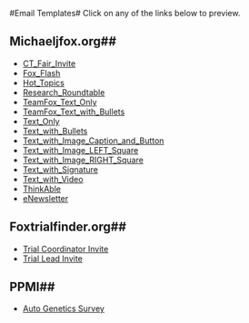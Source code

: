 #Email Templates#
Click on any of the links below to preview.

## Michaeljfox.org##
* <a href="http://mbwenger.com/email/michaeljfox/CT_Fair_Invite.html" target="blank">CT_Fair_Invite</a>
* <a href="http://mbwenger.com/email/michaeljfox/Fox_Flash.html" target="blank">Fox_Flash</a>
* <a href="http://mbwenger.com/email/michaeljfox/Hot_Topics.html" target="blank">Hot_Topics</a>
* <a href="http://mbwenger.com/email/michaeljfox/Research_Roundtable.html" target="blank">Research_Roundtable</a>
* <a href="http://mbwenger.com/email/michaeljfox/TeamFox_Text_Only.html" target="blank">TeamFox_Text_Only</a>
* <a href="http://mbwenger.com/email/michaeljfox/TeamFox_Text_with_Bullets.html" target="blank">TeamFox_Text_with_Bullets</a>
* <a href="http://mbwenger.com/email/michaeljfox/Text_Only.html" target="blank">Text_Only</a>
* <a href="http://mbwenger.com/email/michaeljfox/Text_with_Bullets.html" target="blank">Text_with_Bullets</a>
* <a href="http://mbwenger.com/email/michaeljfox/Text_with_Image_Caption_and_Button.html" target="blank">Text_with_Image_Caption_and_Button</a>
* <a href="http://mbwenger.com/email/michaeljfox/Text_with_Image_LEFT_Square.html" target="blank">Text_with_Image_LEFT_Square</a>
* <a href="http://mbwenger.com/email/michaeljfox/Text_with_Image_RIGHT_Square.html" target="blank">Text_with_Image_RIGHT_Square</a>
* <a href="http://mbwenger.com/email/michaeljfox/Text_with_Signature.html" target="blank">Text_with_Signature</a>
* <a href="http://mbwenger.com/email/michaeljfox/Text_with_Video.html" target="blank">Text_with_Video</a>
* <a href="http://mbwenger.com/email/michaeljfox/ThinkAble.html" target="blank">ThinkAble</a>
* <a href="http://mbwenger.com/email/michaeljfox/eNewsletter.html" target="blank">eNewsletter</a>

## Foxtrialfinder.org##
* <a href="http://mbwenger.com/email/foxtrialfinder/trial_coordinator_invite.html" target="_blank">Trial Coordinator Invite</a>
* <a href="http://mbwenger.com/email/foxtrialfinder/trial_lead_invite.html" target="_blank">Trial Lead Invite</a>

## PPMI##
* <a href="http://mbwenger.com/email/ppmi/genetics.html" target="_blank">Auto Genetics Survey</a>

 